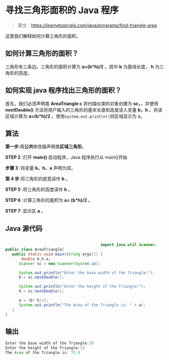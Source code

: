 # 寻找三角形面积的 Java 程序

> 原文：<https://learnetutorials.com/java/programs/find-triangle-area>

这里我们解释如何计算三角形的面积。

## 如何计算三角形的面积？

三角形有三条边。三角形的面积计算为 **a=(b*h)/2** 。其中 **b** 为基线长度， **h** 为三角形的高度。

## 如何实现 java 程序找出三角形的面积？

首先，我们必须声明类 **AreaTriangle c** 将扫描仪类的对象创建为 **sc，**，并使用 **nextDouble()** 方法将用户输入的三角形的基本长度和高度读入变量 **b，h** 。将该区域计算为 **a=(b*h)/2** 。使用`system.out.println()`将区域显示为 a。

## 算法

**第一步**:用**公共**修改器声明类**区域三角形**。

**STEP 2** :打开 **main()** 启动程序，Java 程序执行从 main()开始

**步骤 3** :将变量 **b、h、a** 声明为双。

**第 4 步**:将三角形的底宽读作 **b** 。

**STEP 5** :将三角形的高度读作 **h** 。

**STEP 6** :计算三角形的面积为 **a= (b*h)/2** 。

**STEP 7** :显示区 **a** 。

## Java 源代码

```java

                                          import java.util.Scanner;
public class AreaTriangle{
   public static void main(String args[]) {   
       double b,h,a;
      Scanner sc = new Scanner(System.in);

      System.out.println("Enter the base width of the Triangle:");
      b = sc.nextDouble();

      System.out.println("Enter the height of the Triangle:");
      h = sc.nextDouble();

      a = (b* h)/2;
      System.out.println("The Area of the Triangle is: " + a);    
   }
}

```

## 输出

```java
Enter the base width of the Triangle:10
Enter the height of the Triangle:15
The Area of the Triangle is: 75.0
```